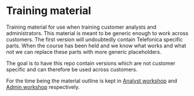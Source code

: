 # Training material

Training material for use when training customer analysts and administrators.
This material is meant to be generic enough to work across customers.
The first version will undoubtedly contain Telefonica specific parts.
When the course has been held and we know what works and what not we
can replace these parts with more generic placeholders.

The goal is to have this repo contain versions which are not customer
specific and can therefore be used across customers.

For the time being the material outline is kept in [Analyst workshop](Analyst%20workshop.md)
and [Admin workshop](Admin%20workshop.md) respectively.
